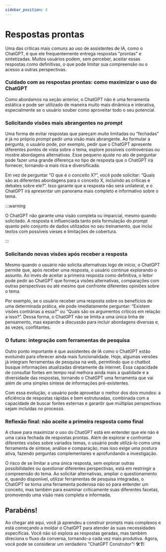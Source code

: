 ```yaml
---
sidebar_position: 4
---
```


# Respostas prontas
Uma das críticas mais comuns ao uso de assistentes de IA, como o ChatGPT, é que ele frequentemente entrega respostas "prontas" e sintetizadas. Muitos usuários podem, sem perceber, aceitar essas respostas como definitivas, o que pode limitar sua compreensão ou o acesso a outras perspectivas.

### Cuidado com as respostas prontas: como maximizar o uso do ChatGPT
Como abordamos na seção anterior, o ChatGPT não é uma ferramenta estática e pode ser utilizado de maneira muito mais dinâmica e interativa, especialmente se o usuário souber como aproveitar todo o seu potencial.

### Solicitando visões mais abrangentes no *prompt*
Uma forma de evitar respostas que pareçam muito limitadas ou “fechadas” é já no próprio *prompt* pedir uma visão mais abrangente. Ao formular a pergunta, o usuário pode, por exemplo, pedir que o ChatGPT apresente diferentes pontos de vista sobre o tema, explore possíveis controvérsias ou mostre abordagens alternativas. Esse pequeno ajuste no ato de perguntar pode fazer uma grande diferença no tipo de resposta que o ChatGPT irá fornecer, tornando-a mais rica e diversificada.

Em vez de perguntar “O que é o conceito X?”, você pode solicitar: “Quais são as diferentes abordagens para o conceito X, incluindo as críticas e debates sobre ele?”. Isso garante que a resposta não será unilateral, e o ChatGPT irá apresentar um panorama mais completo e informativo sobre o tema.

:::warning

O ChatGPT não garante uma visão completa ou imparcial, mesmo quando solicitado. A resposta é influenciada tanto pela formulação do *prompt* quanto pelo conjunto de dados utilizados no seu treinamento, que inclui textos com possíveis vieses e limitações de cobertura.

:::
### Solicitando novas visões após receber a resposta
Mesmo quando o usuário não solicita alternativas logo de início, o ChatGPT permite que, após receber uma resposta, o usuário continue explorando o assunto. Ao invés de aceitar a primeira resposta como definitiva, o leitor pode pedir ao ChatGPT que forneça visões alternativas, comparações com outras perspectivas ou até mesmo que confronte diferentes opiniões sobre o tema.

Por exemplo, se o usuário receber uma resposta sobre os benefícios de uma determinada prática, ele pode imediatamente perguntar: “Existem visões contrárias a essa?” ou “Quais são os argumentos críticos em relação a isso?”. Dessa forma, o ChatGPT não se limita a uma única linha de pensamento, mas expande a discussão para incluir abordagens diversas e, às vezes, conflitantes.

### O futuro: integração com ferramentas de pesquisa
Outro ponto importante é que assistentes de IA como o ChatGPT estão evoluindo para oferecer ainda mais funcionalidade. Hoje, algumas versões já integram ferramentas de pesquisa na web, permitindo que o chatbot busque informações atualizadas diretamente da internet. Essa capacidade de consultar fontes em tempo real melhora ainda mais a qualidade e a diversidade das respostas, tornando o ChatGPT uma ferramenta que vai além de uma simples síntese de informações pré-existentes.

Com essa evolução, o usuário pode aproveitar o melhor dos dois mundos: a eficiência de respostas rápidas e bem estruturadas, combinada com a capacidade de buscar fontes externas e garantir que múltiplas perspectivas sejam incluídas no processo.

### Reflexão final: não aceite a primeira resposta como final
A chave para maximizar o uso do ChatGPT está em entender que ele não é uma caixa fechada de respostas prontas. Além de explorar e confrontar diferentes visões sobre variados temas, o usuário pode utilizá-lo como uma ferramenta de síntese, análise e comparação, mas isso exige uma postura ativa, fazendo perguntas complementares e aprofundando a investigação.

O risco de se limitar a uma única resposta, sem explorar outras possibilidades ou questionar diferentes perspectivas, está em restringir a compreensão do tema. Ao solicitar alternativas, ampliar o questionamento e, quando disponível, utilizar ferramentas de pesquisa integradas, o ChatGPT se torna uma ferramenta poderosa não só para entender um conceito, mas também para examinar criticamente suas diferentes facetas, promovendo uma visão mais completa e informada.

## Parabéns!
Ao chegar até aqui, você já aprendeu a construir prompts mais complexos e está começando a moldar o ChatGPT para atender às suas necessidades específicas. Você não só explora as respostas geradas, mas também direciona o fluxo da conversa, tornando-a cada vez mais produtiva. Agora, você pode se considerar um verdadeiro "ChatGPT Construtor"! 🛠️🏗️